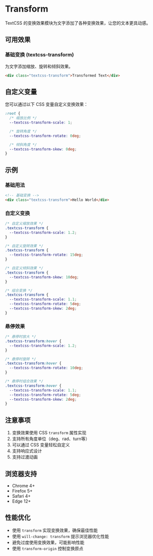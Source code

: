 # Transform

TextCSS 的变换效果模块为文字添加了各种变换效果，让您的文本更具动感。

## 可用效果

### 基础变换 (textcss-transform)

为文字添加缩放、旋转和倾斜效果。

```html
<div class="textcss-transform">Transformed Text</div>
```

## 自定义变量

您可以通过以下 CSS 变量自定义变换效果：

```css
:root {
  /* 缩放比例 */
  --textcss-transform-scale: 1;

  /* 旋转角度 */
  --textcss-transform-rotate: 0deg;

  /* 倾斜角度 */
  --textcss-transform-skew: 0deg;
}
```

## 示例

### 基础用法

```html
<!-- 基础变换 -->
<div class="textcss-transform">Hello World</div>
```

### 自定义变换

```css
/* 自定义缩放效果 */
.textcss-transform {
  --textcss-transform-scale: 1.2;
}

/* 自定义旋转效果 */
.textcss-transform {
  --textcss-transform-rotate: 15deg;
}

/* 自定义倾斜效果 */
.textcss-transform {
  --textcss-transform-skew: 10deg;
}

/* 组合变换 */
.textcss-transform {
  --textcss-transform-scale: 1.1;
  --textcss-transform-rotate: 5deg;
  --textcss-transform-skew: 2deg;
}
```

### 悬停效果

```css
/* 悬停时放大 */
.textcss-transform:hover {
  --textcss-transform-scale: 1.2;
}

/* 悬停时旋转 */
.textcss-transform:hover {
  --textcss-transform-rotate: 10deg;
}

/* 悬停时组合效果 */
.textcss-transform:hover {
  --textcss-transform-scale: 1.1;
  --textcss-transform-rotate: 5deg;
  --textcss-transform-skew: 2deg;
}
```

## 注意事项

1. 变换效果使用 CSS `transform` 属性实现
2. 支持所有角度单位（deg、rad、turn等）
3. 可以通过 CSS 变量轻松自定义
4. 支持响应式设计
5. 支持过渡动画

## 浏览器支持

- Chrome 4+
- Firefox 5+
- Safari 4+
- Edge 12+

## 性能优化

- 使用 `transform` 实现变换效果，确保最佳性能
- 使用 `will-change: transform` 提示浏览器优化性能
- 避免过度使用变换效果，可能影响性能
- 使用 `transform-origin` 控制变换原点
